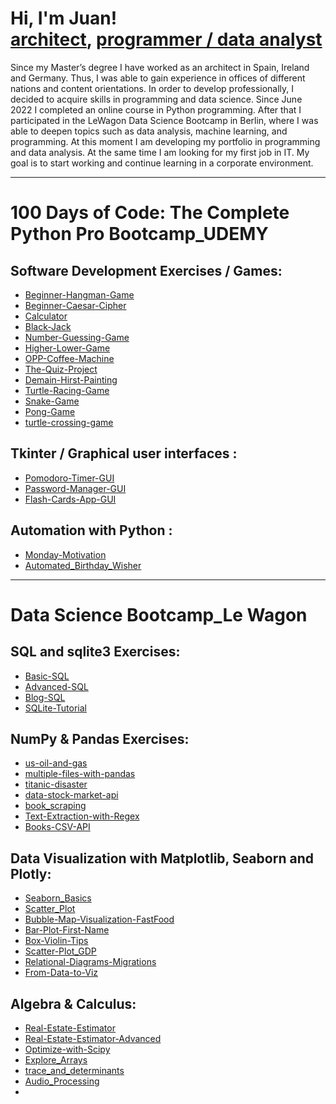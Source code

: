<h1>Hi, I'm Juan! 
<br/>
<a href="https://issuu.com/abellangarcia/docs/00_portfolio2023_issuu">architect</a>,
<a href="https://github.com/Juan-Abellan">programmer / data analyst</a></h1>

Since my Master’s degree I have worked as an architect in Spain, Ireland and Germany. Thus, I was able to gain experience in offices of different nations and content orientations.
In order to develop professionally, I decided to acquire skills in programming and data science. Since June 2022 I completed an online course in Python programming. After that I participated in the LeWagon Data Science Bootcamp in Berlin, where I was able to deepen topics such as data analysis, machine learning, and programming. At this moment I am developing my portfolio in programming and data analysis. At the same time I am looking for my first job in IT. My goal is to start working and continue learning in a corporate environment.

------------------------------------------------------------------------

<h1> 100 Days of Code: The Complete Python Pro Bootcamp_UDEMY
  
<h2>Software Development Exercises / Games:</h2>

- [Beginner-Hangman-Game](https://github.com/Juan-Abellan/Beginner-Hangman-Game.git)
- [Beginner-Caesar-Cipher](https://github.com/Juan-Abellan/Beginner-Caesar-Cipher.git)
- [Calculator]( https://github.com/Juan-Abellan/Calculator.git)
- [Black-Jack](https://github.com/Juan-Abellan/Black-Jack.git)
- [Number-Guessing-Game](https://github.com/Juan-Abellan/Number-Guessing-Game.git)
- [Higher-Lower-Game](https://github.com/Juan-Abellan/Higher-Lower-Game.git)
- [OPP-Coffee-Machine](https://github.com/Juan-Abellan/OPP-Coffee-Machine.git)
- [The-Quiz-Project](https://github.com/Juan-Abellan/The-Quiz-Project.git)
- [Demain-Hirst-Painting](https://github.com/Juan-Abellan/Demain-Hirst-Painting.git)
- [Turtle-Racing-Game](https://github.com/Juan-Abellan/Turtle-Racing-Game.git)
- [Snake-Game](https://github.com/Juan-Abellan/Snake-Game.git)
- [Pong-Game](https://github.com/Juan-Abellan/Pong-Game.git)
- [turtle-crossing-game](https://github.com/Juan-Abellan/turtle-crossing-game.git)

<h2>Tkinter / Graphical user interfaces :</h2>
  
- [Pomodoro-Timer-GUI](https://github.com/Juan-Abellan/Pomodoro-Timer-GUI.git)
- [Password-Manager-GUI](https://github.com/Juan-Abellan/Password-Manager-GUI.git)
- [Flash-Cards-App-GUI](https://github.com/Juan-Abellan/Flash-Cards-App-GUI.git)

<h2>Automation with Python :</h2>
  
- [Monday-Motivation](https://github.com/Juan-Abellan/Monday_Motivation.git)
- [Automated_Birthday_Wisher](https://github.com/Juan-Abellan/Automated_Birthday_Wisher.git)
------------------------------------------------------------------------
<h1>Data Science Bootcamp_Le Wagon
  
<h2>SQL and sqlite3 Exercises:</h2>

- [Basic-SQL](https://github.com/Juan-Abellan/Basic-SQL.git)
- [Advanced-SQL](https://github.com/Juan-Abellan/Advanced-SQL.git)
- [Blog-SQL](https://github.com/Juan-Abellan/Blog-SQL.git)
- [SQLite-Tutorial](https://github.com/Juan-Abellan/SQLite_Tutorial.git)

<h2>NumPy & Pandas Exercises:</h2>

- [us-oil-and-gas](https://github.com/Juan-Abellan/us-oil-and-gas-production.git)
- [multiple-files-with-pandas](https://github.com/Juan-Abellan/multiple-files-with-pandas.git)
- [titanic-disaster](https://github.com/Juan-Abellan/titanic_disaster.git)
- [data-stock-market-api](https://github.com/Juan-Abellan/data-stock-market-api.git)
- [book_scraping](https://github.com/Juan-Abellan/book_scraping.git)
- [Text-Extraction-with-Regex](https://github.com/Juan-Abellan/Text-Extraction-with-Regex.git)
- [Books-CSV-API](https://github.com/Juan-Abellan/Books-CSV-API.git)

<h2>Data Visualization with Matplotlib, Seaborn and Plotly:</h2>

- [Seaborn_Basics](https://github.com/Juan-Abellan/Seaborn_basics.git)
- [Scatter_Plot](https://github.com/Juan-Abellan/Scatter_Plot.git)
- [Bubble-Map-Visualization-FastFood](https://github.com/Juan-Abellan/Bubble-Map-Visualization-FastFood.git)
- [Bar-Plot-First-Name](https://github.com/Juan-Abellan/Bar-Plot-First-Name.git)
- [Box-Violin-Tips](https://github.com/Juan-Abellan/Box-Violin-Tips.git)
- [Scatter-Plot_GDP](https://github.com/Juan-Abellan/Scatter-Plot_GDP.git)
- [Relational-Diagrams-Migrations](https://github.com/Juan-Abellan/Relational-Diagrams-Migrations.git)
- [From-Data-to-Viz](https://github.com/Juan-Abellan/From-Data-to-Viz.git)

<h2>Algebra & Calculus:</h2>

- [Real-Estate-Estimator](https://github.com/Juan-Abellan/Real-Estate-Estimator.git)
- [Real-Estate-Estimator-Advanced](https://github.com/Juan-Abellan/Real-Estate-Estimator-Advanced.git)
- [Optimize-with-Scipy](https://github.com/Juan-Abellan/Optimize-with-Scipy.git)
- [Explore_Arrays](https://github.com/Juan-Abellan/Explore_Arrays.git)
- [trace_and_determinants](https://github.com/Juan-Abellan/trace_and_determinants.git)
- [Audio_Processing](https://github.com/Juan-Abellan/Audio_Processing.git)
- []()




























  
  


